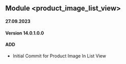 ## Module <product_image_list_view>

#### 27.09.2023
#### Version 14.0.1.0.0
#### ADD
- Initial Commit for Product Image In List View
